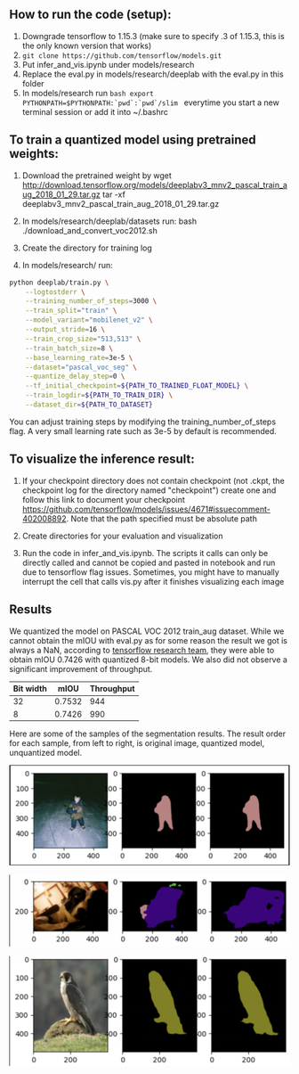 ## How to run the code (setup):
1. Downgrade tensorflow to 1.15.3 (make sure to specify .3 of 1.15.3, this is the only known version that works)
2. `git clone https://github.com/tensorflow/models.git`
3. Put infer_and_vis.ipynb under models/research
4. Replace the eval.py in models/research/deeplab with the eval.py in this folder
5. In models/research run ```bash export PYTHONPATH=$PYTHONPATH:`pwd`:`pwd`/slim ``` everytime you start a new terminal session or add it into ~/.bashrc

## To train a quantized model using pretrained weights: 
1. Download the pretrained weight by 
wget http://download.tensorflow.org/models/deeplabv3_mnv2_pascal_train_aug_2018_01_29.tar.gz
tar -xf deeplabv3_mnv2_pascal_train_aug_2018_01_29.tar.gz

2. In models/research/deeplab/datasets run:
bash ./download_and_convert_voc2012.sh

3. Create the directory for training log

4. In models/research/ run:
```bash
python deeplab/train.py \
    --logtostderr \
    --training_number_of_steps=3000 \
    --train_split="train" \
    --model_variant="mobilenet_v2" \
    --output_stride=16 \
    --train_crop_size="513,513" \
    --train_batch_size=8 \
    --base_learning_rate=3e-5 \
    --dataset="pascal_voc_seg" \
    --quantize_delay_step=0 \
    --tf_initial_checkpoint=${PATH_TO_TRAINED_FLOAT_MODEL} \
    --train_logdir=${PATH_TO_TRAIN_DIR} \
    --dataset_dir=${PATH_TO_DATASET}
```
You can adjust training steps by modifying the training_number_of_steps flag. A very small learning rate such as 3e-5 by default is recommended.

## To visualize the inference result:
1. If your checkpoint directory does not contain checkpoint (not .ckpt, the checkpoint log for the directory named "checkpoint") create one and 
follow this link to document your checkpoint https://github.com/tensorflow/models/issues/4671#issuecomment-402008892. Note that the path specified must be absolute path

2. Create directories for your evaluation and visualization

3. Run the code in infer_and_vis.ipynb. The scripts it calls can only be directly called and cannot be copied and pasted in notebook and run due to tensorflow flag issues. Sometimes, you might have to manually interrupt the cell that calls vis.py after it finishes visualizing each image


## Results
We quantized the model on PASCAL VOC 2012 train_aug dataset. While we cannot obtain the mIOU with eval.py as for some reason the result we got is always a NaN, according to [tensorflow research team](https://github.com/tensorflow/models/blob/master/research/deeplab/g3doc/quantize.md), they were able to obtain mIOU 0.7426 with quantized 8-bit models. We also did not observe a significant improvement of throughput.

| Bit width | mIOU | Throughput |
| --------- | ---- | -----------|
| 32 | 0.7532 | 944 |
| 8 | 0.7426 | 990|

Here are some of the samples of the segmentation results. The result order for each sample, from left to right, is original image, quantized model, unquantized model.

![Alt Text](https://github.com/Antwi007/Final-Project-Semantic-Segmentation/blob/deeplab-Quantization/DeepLab-Quantization/deeplab_result1.png)

![Alt Text](https://github.com/Antwi007/Final-Project-Semantic-Segmentation/blob/deeplab-Quantization/DeepLab-Quantization/deeplab_result2.png)

![Alt Text](https://github.com/Antwi007/Final-Project-Semantic-Segmentation/blob/deeplab-Quantization/DeepLab-Quantization/deeplab_result3.png)

